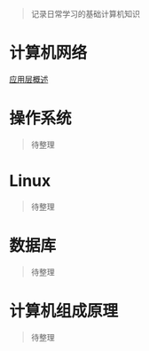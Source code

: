 > 记录日常学习的基础计算机知识

# 计算机网络
[应用层概述](https://github.com/LBingXiang/BasicComputerScienceKnowledge/blob/main/ComputerNetworkBasic/%E5%BA%94%E7%94%A8%E5%B1%82.md)

# 操作系统
> 待整理

# Linux
> 待整理

# 数据库
> 待整理

# 计算机组成原理
> 待整理
